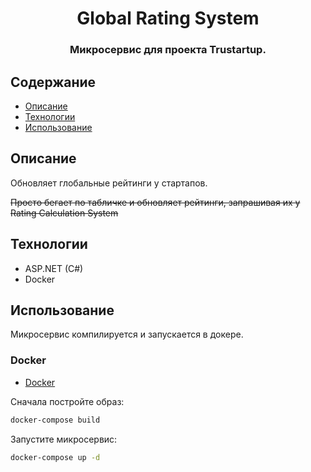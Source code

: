 <h1 align="center"> Global Rating System </h1>

<h3 align="center">
  Микросервис для проекта Trustartup.
</h3>

## Содержание

-   [Описание](#описание)
-   [Технологии](#технологии)
-   [Использование](#использование)

## Описание

Обновляет глобальные рейтинги у стартапов.

~~Просто бегает по табличке и обновляет рейтинги, запрашивая их у Rating Calculation System~~

## Технологии

-   ASP.NET (C#)
-   Docker

## Использование

Микросервис компилируется и запускается в докере.

### Docker

-   [Docker](https://www.docker.com/get-docker)

Сначала постройте образ:

```bash
docker-compose build
```

Запустите микросервис:

```bash
docker-compose up -d
```
